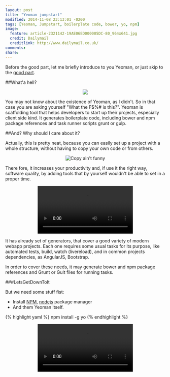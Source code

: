```yaml
---
layout: post
title: "Yeoman jumpstart"
modified: 2014-11-08 23:13:01 -0200
tags: [Yeoman, Jumpstart, boilerplate code, bower, yo, npm]
image:
  feature: article-2321142-19AE06ED000005DC-80_964x641.jpg
  credit: Dailymail
  creditlink: http://www.dailymail.co.uk/
comments: 
share: 
---
```

Before the good part, let me briefly introduce to you Yeoman, or just skip to the [good part](#letsgetdowntoit).

##What'a hell?

<p style="text-align:center;">
	<img style="height:" src="{{ site.url }}/images/yeoman-005.ef68.png"/>
</p>

You may not know about the existence of Yeoman, as I didn't. So in that case you are asking yourself "What the F$%# is this?".
Yeoman is scaffolding tool that helps developers to start up their projects, especially client side kind. It generates boilerplate code, including bower and npm package references and task runner scripts grunt or gulp.  

##And? Why should I care about it?

Actually, this is pretty neat, because you can easily set up a project with a whole structure, without having to copy your own code or from others. 

<p style="text-align:center;">
<img alt="Copy ain't funny" src="{{ site.url }}/images/Copying_test-331x285.jpg"/>
</p>
There fore, it increases your productivity and, if use it the right way, software quality, by adding tools that by yourself wouldn't be able to set in a proper time.

<p style="text-align:center;">
	<video  alt="Ain't got time for that" src="{{ site.url }}/images/aintgottimeforthat.webm" autoplay="autoplay" loop="loop"> 
   Your browser does not implement html5 video. 
	</video>
</p>

It has already set of generators, that cover a good variety of modern webapp projects. Each one requires some usual tasks for its purpose, like automated tests, build, watch (livereload), and in common projects dependencies, as AngularJS, Bootstrap.

In order to cover these needs, it may generate bower and npm package references and Grunt or Gult files for running tasks.

<span name="letsgetdowntoit"></span>

##\#LetsGetDownToIt

But we need some stuff fist:

* Install [NPM](https://www.npmjs.org/), [nodejs](http://nodejs.org/) package manager
* And them Yeoman itself.

{% highlight yaml %}
npm install -g yo
{% endhighlight %}

<p alt="Ain't got time for that" style="text-align:center;">
	<video  src="{{ site.url }}/images/lonely_island_michael_bolton_jack_sparrow_back_to_.webm" autoplay="autoplay" loop="loop"> 
   Your browser does not implement html5 video. 
	</video>
</p>
